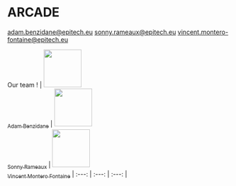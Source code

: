 # ARCADE

adam.benzidane@epitech.eu
sonny.rameaux@epitech.eu
vincent.montero-fontaine@epitech.eu

Our team !
| [<img src="https://github.com/AdamBenzidane.png?size=85" width=85><br><sub>Adam Benzidane</sub>](https://github.com/AdamBenzidane) | [<img src="https://github.com/Sonny-Rameaux.png?size=85" width=85><br><sub>Sonny Rameaux</sub>](https://github.com/Sonny-Rameaux) | [<img src="https://github.com/Priax.png?size=85" width=85><br><sub>Vincent Montero Fontaine</sub>](https://github.com/Priax)
| :---: | :---: | :---: |
